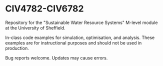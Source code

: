 # CIV4782-CIV6782
Repository for the "Sustainable Water Resource Systems" M-level module at the University of Sheffield.

In-class code examples for simulation, optimisation, and analysis. These examples are for instructional purposes and should not be used in production.

Bug reports welcome. Updates may cause errors.
